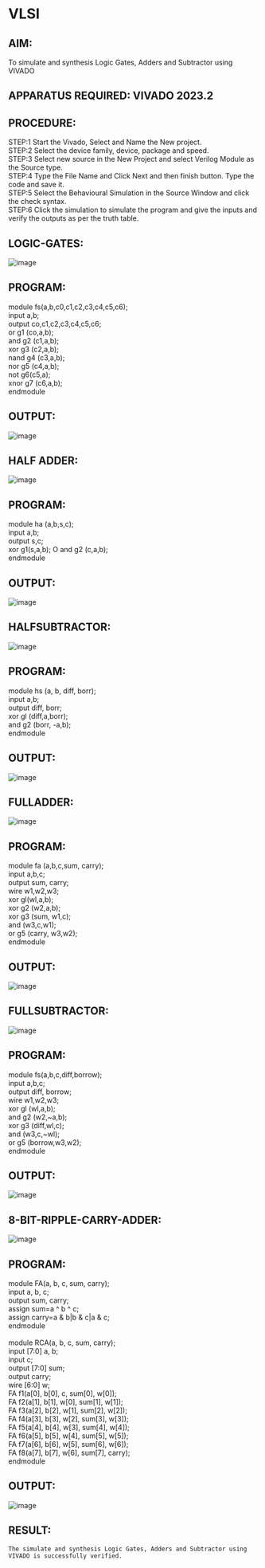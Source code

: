 # VLSI
## AIM: 
To simulate and synthesis Logic Gates, Adders and Subtractor using VIVADO

## APPARATUS REQUIRED: VIVADO 2023.2

## PROCEDURE:
 STEP:1 Start the Vivado, Select and Name the New project.<br>
 STEP:2 Select the device family, device, package and speed. <br>
STEP:3 Select new source in the New Project and select Verilog Module as the Source type.<br>
STEP:4 Type the File Name and Click Next and then finish button. Type the code and save it.<br>
STEP:5 Select the Behavioural Simulation in the Source Window and click the check syntax.<br>
STEP:6 Click the simulation to simulate the program and give the inputs and verify the outputs as per the truth table.

## LOGIC-GATES:


![image](https://github.com/Udayabharathim/VLSI_EXPERIMENT_1/assets/160568654/35accf89-84fa-43f1-be08-02b5c54aa742)






## PROGRAM:
module fs(a,b,c0,c1,c2,c3,c4,c5,c6);<br>
input a,b;<br>
output co,c1,c2,c3,c4,c5,c6;<br>
or g1 (co,a,b);<br>
and g2 (c1,a,b);<br>
xor g3 (c2,a,b);<br>
nand g4 (c3,a,b);<br>
nor g5 (c4,a,b);<br>
not g6(c5,a);<br>
xnor g7 (c6,a,b);<br>
endmodule

## OUTPUT: 
![image](https://github.com/Udayabharathim/VLSI_EXPERIMENT_1/assets/160568654/a9e24045-b0e5-407e-8ce0-35bec1d18610)


## HALF ADDER:

![image](https://github.com/Udayabharathim/VLSI_EXPERIMENT_1/assets/160568654/fdadb42f-eafb-4bf1-aaf9-07d0890185b7)








## PROGRAM:
module ha (a,b,s,c);<br>
input a,b;<br>
output s,c;<br>
xor g1(s,a,b); O and g2 (c,a,b);<br>
endmodule

## OUTPUT:
![image](https://github.com/Udayabharathim/VLSI_EXPERIMENT_1/assets/160568654/7188e62f-ae24-434c-8e21-2eb3f0c5e071)


## HALFSUBTRACTOR:

![image](https://github.com/Udayabharathim/VLSI_EXPERIMENT_1/assets/160568654/78384b3d-68c0-48ae-9012-a2293c8089f7)

## PROGRAM:
module hs (a, b, diff, borr);<br>
input a,b;<br>
output diff, borr;<br>
xor gl (diff,a,borr); <br>
and g2 (borr, -a,b);<br>
endmodule

## OUTPUT:

![image](https://github.com/Udayabharathim/VLSI_EXPERIMENT_1/assets/160568654/53f0c43e-8fa0-4d9f-9f33-542e0da05ee5)








## FULLADDER:



![image](https://github.com/Udayabharathim/VLSI_EXPERIMENT_1/assets/160568654/73f092e1-afe7-41d1-a45d-c5ec0f738cf6)




## PROGRAM:
module fa (a,b,c,sum, carry);<br>
input a,b,c;<br>
output sum, carry;<br>
wire w1,w2,w3;<br>
xor gl(wl,a,b);<br>
xor g2 (w2,a,b);<br>
xor g3 (sum, w1,c);<br>
and (w3,c,w1);<br>
or g5 (carry, w3,w2);<br>
endmodule

## OUTPUT:


![image](https://github.com/Udayabharathim/VLSI_EXPERIMENT_1/assets/160568654/67c16592-c919-4d58-aa23-a17e6a06adf7)








## FULLSUBTRACTOR:

![image](https://github.com/Udayabharathim/VLSI_EXPERIMENT_1/assets/160568654/d507cbc5-cd95-4ff2-8ea5-7518655bef14)





## PROGRAM:
module fs(a,b,c,diff,borrow);<br>
input a,b,c;<br>
output diff, borrow;<br>
wire w1,w2,w3;<br>
xor gl (wl,a,b);<br>
and g2 (w2,~a,b);<br>
xor g3 (diff,wl,c);<br>
and (w3,c,~wl); <br>
or g5 (borrow,w3,w2);<br>
endmodule

## OUTPUT:

![image](https://github.com/Udayabharathim/VLSI_EXPERIMENT_1/assets/160568654/237138cf-faee-4ae4-8ccb-27016fc33996)




## 8-BIT-RIPPLE-CARRY-ADDER:
![image](https://github.com/Udayabharathim/VLSI_EXPERIMENT_1/assets/160568654/9a695cb7-f4ed-4d44-85f6-a5aac1bec7d4)


## PROGRAM:
module FA(a, b, c, sum, carry);<br>
input a, b, c;<br>
output sum, carry;<br>
assign sum=a ^ b ^ c;<br>
assign carry=a & b|b & c|a & c;<br>
endmodule<br>
<br>
module RCA(a, b, c, sum, carry);<br>
input [7:0] a, b;<br>
input c;<br>
output [7:0] sum;<br>
output carry;<br>
wire [6:0] w;<br>
FA f1(a[0], b[0], c, sum[0], w[0]);<br>
FA f2(a[1], b[1], w[0], sum[1], w[1]);<br>
FA f3(a[2], b[2], w[1], sum[2], w[2]);<br>
FA f4(a[3], b[3], w[2], sum[3], w[3]);<br>
FA f5(a[4], b[4], w[3], sum[4], w[4]);<br>
FA f6(a[5], b[5], w[4], sum[5], w[5]);<br>
FA f7(a[6], b[6], w[5], sum[6], w[6]);<br>
FA f8(a[7], b[7], w[6], sum[7], carry);<br>
endmodule


## OUTPUT:
![image](https://github.com/Udayabharathim/VLSI_EXPERIMENT_1/assets/160568654/6042457a-872d-4d59-a1d1-d1092e80b02a)
## RESULT:
	The simulate and synthesis Logic Gates, Adders and Subtractor using VIVADO is successfully verified.

